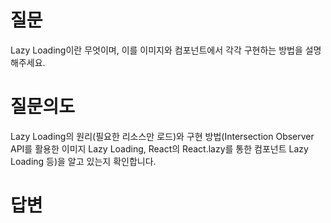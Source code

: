 # 질문
Lazy Loading이란 무엇이며, 이를 이미지와 컴포넌트에서 각각 구현하는 방법을 설명해주세요.

# 질문의도
Lazy Loading의 원리(필요한 리소스만 로드)와 구현 방법(Intersection Observer API를 활용한 이미지 Lazy Loading, React의 React.lazy를 통한 컴포넌트 Lazy Loading 등)을 알고 있는지 확인합니다.

# 답변